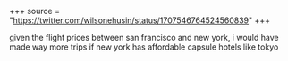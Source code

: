 +++
source = "https://twitter.com/wilsonehusin/status/1707546764524560839"
+++

given the flight prices between san francisco and new york, i would have made way more trips if new york has affordable capsule hotels like tokyo

